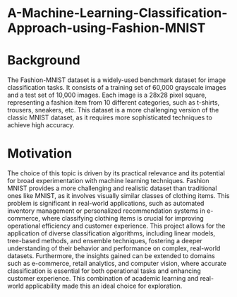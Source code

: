 # A-Machine-Learning-Classification-Approach-using-Fashion-MNIST

# Background
The Fashion-MNIST dataset is a widely-used benchmark dataset for image classification tasks.
It consists of a training set of 60,000 grayscale images and a test set of 10,000 images. Each
image is a 28x28 pixel square, representing a fashion item from 10 different categories, such
as t-shirts, trousers, sneakers, etc. This dataset is a more challenging version of the classic
MNIST dataset, as it requires more sophisticated techniques to achieve high accuracy.

# Motivation
The choice of this topic is driven by its practical relevance and its potential for broad
experimentation with machine learning techniques. Fashion MNIST provides a more challenging
and realistic dataset than traditional ones like MNIST, as it involves visually similar classes
of clothing items. This problem is significant in real-world applications, such as automated
inventory management or personalized recommendation systems in e-commerce, where
classifying clothing items is crucial for improving operational efficiency and customer experience.
This project allows for the application of diverse classification algorithms, including linear
models, tree-based methods, and ensemble techniques, fostering a deeper understanding of
their behavior and performance on complex, real-world datasets. Furthermore, the insights
gained can be extended to domains such as e-commerce, retail analytics, and computer vision,
where accurate classification is essential for both operational tasks and enhancing customer
experience. This combination of academic learning and real-world applicability made this an
ideal choice for exploration.

